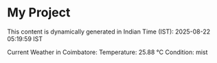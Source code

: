 # My Project

This content is dynamically generated in Indian Time (IST): 2025-08-22 05:19:59 IST


Current Weather in Coimbatore:
Temperature: 25.88 °C
Condition: mist
